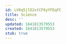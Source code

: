 ```yaml
---
id: LV6q5jlD2xtCF6yYFEqFC
title: Science
desc: ''
updated: 1641813579553
created: 1641813579553
stub: true
---
```


